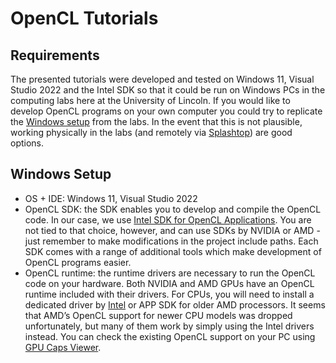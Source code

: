 # OpenCL Tutorials

## Requirements

The presented tutorials were developed and tested on Windows 11, Visual Studio 2022 and the Intel SDK so that it could be run on Windows PCs in the computing labs here at the University of Lincoln. If you would like to develop OpenCL programs on your own computer you could try to replicate the [Windows setup](#windows-setup) from the labs. In the event that this is not plausible, working physically in the labs (and remotely via [Splashtop](https://digitaltechnologies.lincoln.ac.uk/2020/12/15/how-to-splashtop/)) are good options.
 
## Windows Setup
 - OS + IDE: Windows 11, Visual Studio 2022
 - OpenCL SDK: the SDK enables you to develop and compile the OpenCL code. In our case, we use [Intel SDK for OpenCL Applications](https://software.intel.com/en-us/intel-opencl). You are not tied to that choice, however, and can use SDKs by NVIDIA or AMD - just remember to make modifications in the project include paths. Each SDK comes with a range of additional tools which make development of OpenCL programs easier.
 - OpenCL runtime: the runtime drivers are necessary to run the OpenCL code on your hardware. Both NVIDIA and AMD GPUs have an OpenCL runtime included with their drivers. For CPUs, you will need to install a dedicated driver by [Intel](https://software.intel.com/en-us/articles/opencl-drivers) or APP SDK for older AMD processors. It seems that AMD’s OpenCL support for newer CPU models was dropped unfortunately, but many of them work by simply using the Intel drivers instead. You can check the existing OpenCL support on your PC using [GPU Caps Viewer](http://www.ozone3d.net/gpu_caps_viewer/).
